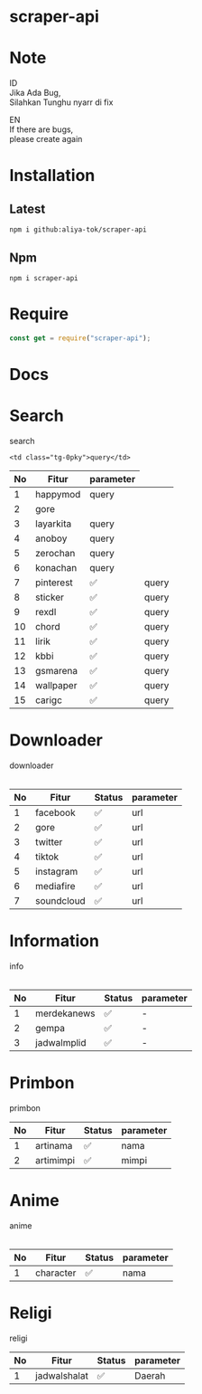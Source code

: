 # scraper-api

# Note

ID</br>
Jika Ada Bug,</br>
Silahkan Tunghu nyarr di fix

EN</br>
If there are bugs,</br>
please create again

# Installation

## Latest

`npm i github:aliya-tok/scraper-api`

## Npm

`npm i scraper-api`

# Require

```js
const get = require("scraper-api");
```

# Docs

# Search
search</b></b>
<table class="tg">
<thead>
  <tr>
    <th class="tg-0pky">No</th>
    <th class="tg-0pky">Fitur</th>
    <th class="tg-0pky">parameter</th>
  </tr>
</thead>
<tbody>
  <tr>
    <td class="tg-0pky">1</td>
    <td class="tg-0pky">happymod</td>
    <td class="tg-0pky">query</td>
  </tr>
  <tr>
    <td class="tg-0pky">2</td>
    <td class="tg-0pky">gore</td>
 
    <td class="tg-0pky">query</td>
  </tr>
  <tr>
    <td class="tg-0pky">3</td>
    <td class="tg-0pky">layarkita</td>
    <td class="tg-0pky">query</td>
  </tr>
  <tr>
    <td class="tg-0pky">4</td>
    <td class="tg-0pky">anoboy</td>
    <td class="tg-0pky">query</td>
  </tr>
  <tr>
    <td class="tg-0pky">5</td>
    <td class="tg-0pky">zerochan</td>
    <td class="tg-0pky">query</td>
  </tr>
  <tr>
    <td class="tg-0pky">6</td>
    <td class="tg-0pky">konachan</td>
    <td class="tg-0pky">query</td>
  </tr>
  <tr>
    <td class="tg-0pky">7</td>
    <td class="tg-0pky">pinterest</td>
    <td class="tg-0pky">✅</td>
    <td class="tg-0pky">query</td>
  </tr>
  <tr>
    <td class="tg-0pky">8</td>
    <td class="tg-0pky">sticker</td>
    <td class="tg-0pky">✅</td>
    <td class="tg-0pky">query</td>
  </tr>
  <tr>
    <td class="tg-0pky">9</td>
    <td class="tg-0pky">rexdl</td>
    <td class="tg-0pky">✅</td>
    <td class="tg-0pky">query</td>
  </tr>
  <tr>
    <td class="tg-0pky">10</td>
    <td class="tg-0pky">chord</td>
    <td class="tg-0pky">✅</td>
    <td class="tg-0pky">query</td>
  </tr>
  <tr>
    <td class="tg-0pky">11</td>
    <td class="tg-0pky">lirik</td>
    <td class="tg-0pky">✅</td>
    <td class="tg-0pky">query</td>
  </tr>
  <tr>
    <td class="tg-0pky">12</td>
    <td class="tg-0pky">kbbi</td>
    <td class="tg-0pky">✅</td>
    <td class="tg-0pky">query</td>
  </tr>
  <tr>
    <td class="tg-0pky">13</td>
    <td class="tg-0pky">gsmarena</td>
    <td class="tg-0pky">✅</td>
    <td class="tg-0pky">query</td>
  </tr>
  <tr>
    <td class="tg-0pky">14</td>
    <td class="tg-0pky">wallpaper</td>
    <td class="tg-0pky">✅</td>
    <td class="tg-0pky">query</td>
  </tr>
  <tr>
    <td class="tg-0pky">15</td>
    <td class="tg-0pky">carigc</td>
    <td class="tg-0pky">✅</td>
    <td class="tg-0pky">query</td>
  </tr>
</tbody>
</table>

# Downloader
downloader</br></br>
<table class="tg">
<thead>
  <tr>
    <th class="tg-0pky">No</th>
    <th class="tg-0pky">Fitur</th>
    <th class="tg-0pky">Status</th>
    <th class="tg-0pky">parameter</th>
  </tr>
</thead>
<tbody>
  <tr>
    <td class="tg-0pky">1</td>
    <td class="tg-0pky">facebook</td>
    <td class="tg-0pky">✅</td>
    <td class="tg-0pky">url</td>
  </tr>
  <tr>
    <td class="tg-0pky">2</td>
    <td class="tg-0pky">gore</td>
    <td class="tg-0pky">✅</td>
    <td class="tg-0pky">url</td>
  </tr>
  <tr>
    <td class="tg-0pky">3</td>
    <td class="tg-0pky">twitter</td>
    <td class="tg-0pky">✅</td>
    <td class="tg-0pky">url</td>
  </tr>
  <tr>
    <td class="tg-0pky">4</td>
    <td class="tg-0pky">tiktok</td>
    <td class="tg-0pky">✅</td>
    <td class="tg-0pky">url</td>
  </tr>
  <tr>
    <td class="tg-0pky">5</td>
    <td class="tg-0pky">instagram</td>
    <td class="tg-0pky">✅</td>
    <td class="tg-0pky">url</td>
  </tr>
  <tr>
    <td class="tg-0pky">6</td>
    <td class="tg-0pky">mediafire</td>
    <td class="tg-0pky">✅</td>
    <td class="tg-0pky">url</td>
  </tr>
  <tr>
    <td class="tg-0pky">7</td>
    <td class="tg-0pky">soundcloud</td>
    <td class="tg-0pky">✅</td>
    <td class="tg-0pky">url</td>
  </tr>
</tbody>
</table>

# Information
info</br></br>
<table class="tg">
<thead>
  <tr>
    <th class="tg-0pky">No</th>
    <th class="tg-0pky">Fitur</th>
    <th class="tg-0pky">Status</th>
    <th class="tg-0pky">parameter</th>
  </tr>
</thead>
<tbody>
  <tr>
    <td class="tg-0pky">1</td>
    <td class="tg-0pky">merdekanews</td>
    <td class="tg-0pky">✅</td>
    <td class="tg-0pky">-</td>
  </tr>
  <tr>
    <td class="tg-0pky">2</td>
    <td class="tg-0pky">gempa</td>
    <td class="tg-0pky">✅</td>
    <td class="tg-0pky">-</td>
  </tr>
  <tr>
    <td class="tg-0pky">3</td>
    <td class="tg-0pky">jadwalmplid</td>
    <td class="tg-0pky">✅</td>
    <td class="tg-0pky">-</td>
  </tr>
</tbody>
</table>

# Primbon
primbon</b></b>
<table class="tg">
<thead>
  <tr>
    <th class="tg-0pky">No</th>
    <th class="tg-0pky">Fitur</th>
    <th class="tg-0pky">Status</th>
    <th class="tg-0pky">parameter</th>
  </tr>
</thead>
<tbody>
  <tr>
    <td class="tg-0pky">1</td>
    <td class="tg-0pky">artinama</td>
    <td class="tg-0pky">✅</td>
    <td class="tg-0pky">nama</td>
  </tr>
  <tr>
    <td class="tg-0pky">2</td>
    <td class="tg-0pky">artimimpi</td>
    <td class="tg-0pky">✅</td>
    <td class="tg-0pky">mimpi</td>
  </tr>
</tbody>
</table>

# Anime
anime</br></br>
<table class="tg">
<thead>
  <tr>
    <th class="tg-0pky">No</th>
    <th class="tg-0pky">Fitur</th>
    <th class="tg-0pky">Status</th>
    <th class="tg-0pky">parameter</th>
  </tr>
</thead>
<tbody>
  <tr>
    <td class="tg-0pky">1</td>
    <td class="tg-0pky">character</td>
    <td class="tg-0pky">✅</td>
    <td class="tg-0pky">nama</td>
  </tr>
</tbody>
</table>

# Religi
religi</b></b>
<table class="tg">
<thead>
  <tr>
    <th class="tg-0pky">No</th>
    <th class="tg-0pky">Fitur</th>
    <th class="tg-0pky">Status</th>
    <th class="tg-0pky">parameter</th>
  </tr>
</thead>
<tbody>
  <tr>
    <td class="tg-0pky">1</td>
    <td class="tg-0pky">jadwalshalat</td>
    <td class="tg-0pky">✅</td>
    <td class="tg-0pky">Daerah</td>
  </tr>
</tbody>
</table>
